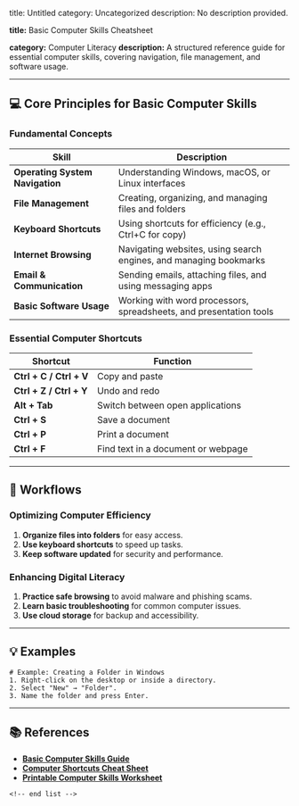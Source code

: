 title: Untitled
category: Uncategorized
description: No description provided.

**title:** Basic Computer Skills Cheatsheet

**category:** Computer Literacy
**description:** A structured reference guide for essential computer skills, covering navigation, file management, and software usage.

---

## 💻 **Core Principles for Basic Computer Skills**

### **Fundamental Concepts**

| Skill                                 | Description                                                        |
| ------------------------------------- | ------------------------------------------------------------------ |
| **Operating System Navigation** | Understanding Windows, macOS, or Linux interfaces                  |
| **File Management**             | Creating, organizing, and managing files and folders               |
| **Keyboard Shortcuts**          | Using shortcuts for efficiency (e.g., Ctrl+C for copy)             |
| **Internet Browsing**           | Navigating websites, using search engines, and managing bookmarks  |
| **Email & Communication**       | Sending emails, attaching files, and using messaging apps          |
| **Basic Software Usage**        | Working with word processors, spreadsheets, and presentation tools |

### **Essential Computer Shortcuts**

| Shortcut                      | Function                           |
| ----------------------------- | ---------------------------------- |
| **Ctrl + C / Ctrl + V** | Copy and paste                     |
| **Ctrl + Z / Ctrl + Y** | Undo and redo                      |
| **Alt + Tab**           | Switch between open applications   |
| **Ctrl + S**            | Save a document                    |
| **Ctrl + P**            | Print a document                   |
| **Ctrl + F**            | Find text in a document or webpage |

---

## 🔄 **Workflows**

### **Optimizing Computer Efficiency**

1. **Organize files into folders** for easy access.
2. **Use keyboard shortcuts** to speed up tasks.
3. **Keep software updated** for security and performance.

### **Enhancing Digital Literacy**

1. **Practice safe browsing** to avoid malware and phishing scams.
2. **Learn basic troubleshooting** for common computer issues.
3. **Use cloud storage** for backup and accessibility.

---

## 💡 **Examples**

```plaintext
# Example: Creating a Folder in Windows
1. Right-click on the desktop or inside a directory.  
2. Select "New" → "Folder".  
3. Name the folder and press Enter.  
```

---

## 📚 **References**

- **[Basic Computer Skills Guide](https://todochecklists.com/computer-skills-checklist-template/)**
- **[Computer Shortcuts Cheat Sheet](https://www.studocu.com/in/document/university-of-mumbai/basic-computer-skills/cheatsheet/38024010)**
- **[Printable Computer Skills Worksheet](https://lessonschoolsacharydkr9.z21.web.core.windows.net/printable-basic-computer-skills-worksheets.html)**

```
<!-- end list -->
```
